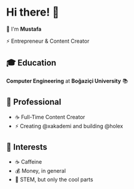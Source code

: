 # Hi there! 👋

🚀 I'm **Mustafa** 

⚡ Entrepreneur & Content Creator

## 🎓 Education
**Computer Engineering** at **Boğaziçi University** 📚

## 💼 Professional
- ☕️ Full-Time Content Creator
- ⚡ Creating @xakademi and building @holex

## 🎯 Interests
- ☕️ Caffeine
- 💰 Money, in general
- 📝 STEM, but only the cool parts
